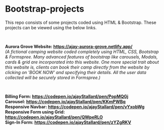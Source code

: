 # Bootstrap-projects
This repo consists of some projects coded using HTML &amp; Bootstrap. These projects can be viewed using the below links.  

&nbsp;  

**Aurora Grove Website: https://ajay-aurora-grove.netlify.app/**  
*(A fictional camping website coded completely using HTML, CSS, Bootstrap & Formspree. Many advanced features of bootstrap like carousels, Modals, cards & grid are incorporated into this website. One more special trait about this website is, clients can book their camp directly from the website by clicking on 'BOOK NOW' and specifying their details. All the user data collected will be securely stored in Formspree.)*  
  
&nbsp;  

**Billing Form: https://codepen.io/ajayStallard/pen/PopMQGj**  
**Carousel: https://codepen.io/ajayStallard/pen/KKmPWBq**  
**Responsive Navbar: https://codepen.io/ajayStallard/pen/vYxobWg**  
**Responsive Form using Grid: https://codepen.io/ajayStallard/pen/QWpeRLO**  
**Sign-In Form: https://codepen.io/ajayStallard/pen/zYZgRKV**  


